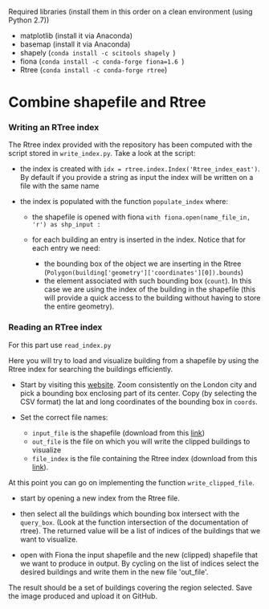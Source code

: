

Required libraries (install them in this order on a clean environment (using Python 2.7))

- matplotlib (install it via Anaconda)
- basemap (install it via Anaconda)
- shapely (`conda install -c scitools shapely `)
- fiona (`conda install -c conda-forge fiona=1.6 `)
- Rtree (`conda install -c conda-forge rtree`)


# Combine shapefile and Rtree

### Writing an RTree index

The Rtree index provided with the repository has been computed with the script stored in `write_index.py`. Take a look at the script:

- the index is created with `idx = rtree.index.Index('Rtree_index_east')`. By default if you provide a string as input the index will be written on a file with the same name

- the index is populated with the function `populate_index` where:

  - the shapefile is opened with fiona `with fiona.open(name_file_in, 'r') as shp_input :`

  - for each building an entry is inserted in the index. Notice that for each entry we need:
    - the bounding box of the object we are inserting in the Rtree (`Polygon(building['geometry']['coordinates'][0]).bounds`)
    - the element associated with such bounding box (`count`). In this case we are using the index of the building in the shapefile (this will provide a quick access to the building without having to store the entire geometry).


### Reading an RTree index

For this part use `read_index.py`

Here you will try to load and visualize building from a shapefile by using the Rtree index for searching the buildings efficiently.

- Start by visiting this [website](http://boundingbox.klokantech.com). Zoom consistently on the London city and pick a bounding box enclosing part of its center. Copy  (by selecting the CSV format) the lat and long coordinates of the bounding box in `coords`.

- Set the correct file names:

  - `input_file` is the shapefile (download from this [link](https://www.dropbox.com/s/yuqstvcmc3877vc/buildings.zip?dl=0))
  - `out_file` is the file on which you will write the clipped buildings to visualize
  - `file_index` is the file containing the Rtree index (download from this [link](https://www.dropbox.com/s/z0mxzlzy47dj4v3/spatial_index.zip?dl=0)).


At this point you can go on implementing the function `write_clipped_file`.

- start by opening a new index from the Rtree file.
- then select all the buildings which bounding box intersect with the `query_box`. (Look at the function intersection of the documentation of rtree). The returned value will be a list of indices of the buildings that we want to visualize.

- open with Fiona the input shapefile and the new (clipped) shapefile that we want to produce in output. By cycling on the list of indices select the desired buildings and write them in the new file 'out_file'.

The result should be a set of buildings covering the region selected. Save the image produced and upload it on GitHub.
